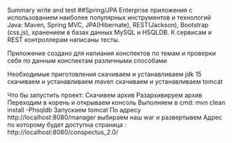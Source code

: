 Summary write and test
##Spring/JPA Enterprise приложения с использованием наиболее популярных инструментов и технологий Java: Maven, Spring MVC, JPA(Hibernate), REST(Jackson), Bootstrap (css,js),  хранением в базах данных MySQL и HSQLDB. К сервисам и REST контроллерам написаны тесты. 

Приложение создано для напиания конспектов по темам и проверки себя по данным конспектам различными способами

Необходимые приготовления
скачиваем и устанавливаем jdk 15
скачиваем и устанавливаем maven
скачиваем и устанавливаем tomcat

Что бы запустить проект:
Скачивем архив
Разархивируем архив 
Переходим в корень и открываем консоль
Выполняем в cmd: mvn clean install -Phsqldb
Запускаем tomcat
По адресу http://localhost:8080/manager выбираем наш war и развертывем
Адрес по которому будет доступна страница : http://localhost:8080/conspectus_2.0/